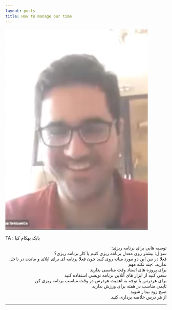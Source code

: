 ```yaml
---
layout: posts
title: How to manage our time
---
```



![alt text](../assets/images/6.JPG "6")



TA : بابک بهکام کیا
<div align="right">
:توصیه هایی برای برنامه ریزی
<br>
سوال: بیشتر روی معدل برنامه ریزی کنیم یا کار برنامه ریزی؟
<br>
فعلا در بین این دو مورد میانه روی کنید چون فعلا برنامه ای برای اپلای و ماندن در داخل ندارید.
:چند نکته مهم
<br>
برای پروزه های استاد وقت مناسبی بذارید
<br>
سعی کنید از ابزار های آنلاین برنامه نویسی استفاده کنید
<br>
برای هردرس با توجه به اهمیت هردرس در وقت مناسب برنامه ریزی کن
<br>
تایمی مناسب در هفته برای ورزش بذارید
<br>
صبح زود بیدار شوید
<br>
از هر درس خلاصه برداری کنید

---